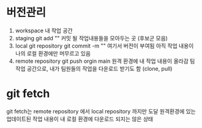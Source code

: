 # 버전관리
1. workspace
  내 작업 공간
2. staging
  git add ""
  커밋 될 작업내용들을 모아두는 곳 (후보군 모음)
3. local git repository
  git commit -m ""
  여기서 버전이 부여됨
  아직 작업 내용이 나의 로컬 환경에만 머무르고 있음
4. remote repository 
  git push orgin main
  원격 환경에 내 작업 내용이 올라감
  팀 작업 공간으로, 내가 팀원들의 작업을 다운로드 받기도 함 (clone, pull)

# git fetch
  git fetch는 remote repository 에서 local repository 까지만 도달
  원격환경에 있는 업데이트된 작업 내용이 내 로컬 환경에 다운로드 되지는 않은 상태
  
